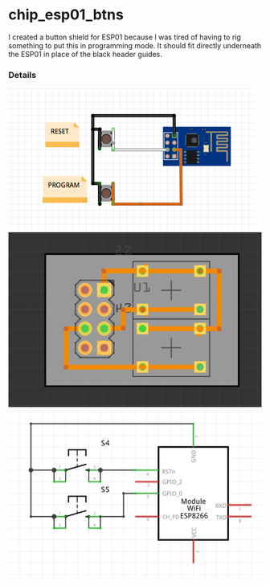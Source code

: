 # chip_esp01_btns
I created a button shield for ESP01 because I was tired of having to rig something to put this in programming mode.
It should fit directly underneath the ESP01 in place of the black header guides.
### Details
![alt text](https://github.com/JerryCFox/chip_esp01_btns/raw/master/breadboard.png)
![alt text](https://github.com/JerryCFox/chip_esp01_btns/raw/master/pcbview.png)
![alt text](https://github.com/JerryCFox/chip_esp01_btns/raw/master/schema.png)
